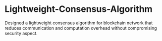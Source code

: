 # Lightweight-Consensus-Algorithm
Designed a lightweight consensus algorithm for blockchain network that reduces communication and computation overhead without compromising security aspect.
